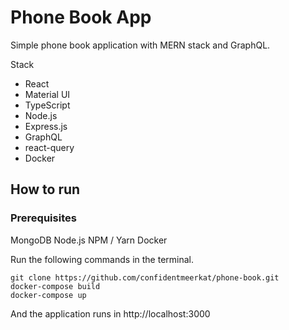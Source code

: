 # Phone Book App

Simple phone book application with MERN stack and GraphQL.

Stack
- React
- Material UI
- TypeScript
- Node.js
- Express.js
- GraphQL
- react-query
- Docker

## How to run

### Prerequisites
MongoDB
Node.js
NPM / Yarn
Docker

Run the following commands in the terminal.
```
git clone https://github.com/confidentmeerkat/phone-book.git
docker-compose build
docker-compose up
```

And the application runs in http://localhost:3000
